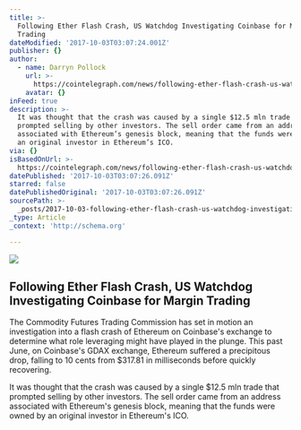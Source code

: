 ```yaml
---
title: >-
  Following Ether Flash Crash, US Watchdog Investigating Coinbase for Margin
  Trading
dateModified: '2017-10-03T03:07:24.001Z'
publisher: {}
author:
  - name: Darryn Pollock
    url: >-
      https://cointelegraph.com/news/following-ether-flash-crash-us-watchdog-investigating-coinbase-for-margin-trading
    avatar: {}
inFeed: true
description: >-
  It was thought that the crash was caused by a single $12.5 mln trade that
  prompted selling by other investors. The sell order came from an address
  associated with Ethereum’s genesis block, meaning that the funds were owned by
  an original investor in Ethereum’s ICO.
via: {}
isBasedOnUrl: >-
  https://cointelegraph.com/news/following-ether-flash-crash-us-watchdog-investigating-coinbase-for-margin-trading
datePublished: '2017-10-03T03:07:26.091Z'
starred: false
datePublishedOriginal: '2017-10-03T03:07:26.091Z'
sourcePath: >-
  _posts/2017-10-03-following-ether-flash-crash-us-watchdog-investigating-coinb.md
_type: Article
_context: 'http://schema.org'

---
```

<article style=""><img src="https://cointelegraph.com/images/725_Ly9jb2ludGVsZWdyYXBoLmNvbS9zdG9yYWdlL3VwbG9hZHMvdmlldy9lZTc3N2M5ZTM2MzI0ZjRiZDcwYmIwNTcwOWI0OTg4OC5qcGc=.jpg" /><h1>Following Ether Flash Crash, US Watchdog Investigating Coinbase for Margin Trading</h1><p>The Commodity Futures Trading Commission has set in motion an investigation into a flash crash of Ethereum on Coinbase's exchange to determine what role leveraging might have played in the plunge. This past June, on Coinbase's GDAX exchange, Ethereum suffered a precipitous drop, falling to 10 cents from $317.81 in milliseconds before quickly recovering.</p></article>

It was thought that the crash was caused by a single $12.5 mln trade that prompted selling by other investors. The sell order came from an address associated with Ethereum's genesis block, meaning that the funds were owned by an original investor in Ethereum's ICO.